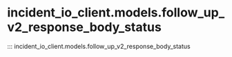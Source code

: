 # incident_io_client.models.follow_up_v2_response_body_status

::: incident_io_client.models.follow_up_v2_response_body_status
